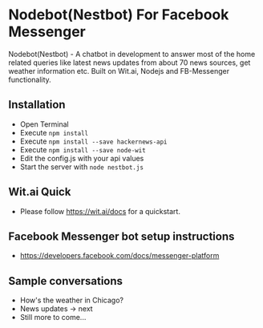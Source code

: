 # Nodebot(Nestbot) For Facebook Messenger
Nodebot(Nestbot) - A chatbot in development to answer most of the home related queries like latest news updates from about 70 news sources, get weather information etc. Built on Wit.ai, Nodejs and FB-Messenger functionality.

## Installation
* Open Terminal
* Execute `npm install` 
* Execute `npm install --save hackernews-api` 
* Execute `npm install --save node-wit` 
* Edit the config.js with your api values
* Start the server with `node nestbot.js`

## Wit.ai Quick
* Please follow https://wit.ai/docs for a quickstart.

## Facebook Messenger bot setup instructions
* https://developers.facebook.com/docs/messenger-platform

## Sample conversations
* How's the weather in Chicago?
* News updates -> next
* Still more to come...

